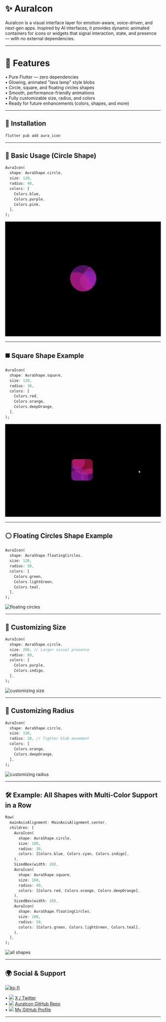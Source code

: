 
# ✨ AuraIcon

AuraIcon is a visual interface layer for emotion-aware, voice-driven, and next-gen apps. Inspired by AI interfaces, it provides dynamic animated containers for icons or widgets that signal interaction, state, and presence — with no external dependencies.

---
# 📌 Features

• Pure Flutter — zero dependencies  
• Glowing, animated "lava lamp" style blobs  
• Circle, square, and floating circles shapes  
• Smooth, performance-friendly animations  
• Fully customizable size, radius, and colors  
• Ready for future enhancements (colors, shapes, and more)  

---

## 🚀 Installation

```bash
flutter pub add aura_icon
````

---

## 🎯 Basic Usage (Circle Shape)

```dart
AuraIcon(
  shape: AuraShape.circle,
  size: 120,
  radius: 40,
  colors: [
    Colors.blue,
    Colors.purple,
    Colors.pink,
  ],
);
```

![Basic Circle](https://raw.githubusercontent.com/kutlwano-drew/aura_icon/main/assets/example1.gif)


---

## ◼️ Square Shape Example

```dart
AuraIcon(
  shape: AuraShape.square,
  size: 120,
  radius: 30,
  colors: [
    Colors.red,
    Colors.orange,
    Colors.deepOrange,
  ],
);
```

![Basic Square](https://raw.githubusercontent.com/kutlwano-drew/aura_icon/main/assets/example2.gif)


---

## ⚪ Floating Circles Shape Example

```dart
AuraIcon(
  shape: AuraShape.floatingCircles,
  size: 120,
  radius: 50,
  colors: [
    Colors.green,
    Colors.lightGreen,
    Colors.teal,
  ],
);
```

![floating circles](https://raw.githubusercontent.com/kutlwano-drew/aura_icon/main/assets/example3.gif)


---

## 🎨 Customizing Size

```dart
AuraIcon(
  shape: AuraShape.circle,
  size: 200, // Larger visual presence
  radius: 60,
  colors: [
    Colors.purple,
    Colors.indigo,
  ],
);
```

![customizing size](https://raw.githubusercontent.com/kutlwano-drew/aura_icon/main/assets/example4.gif)


---

## 🎨 Customizing Radius

```dart
AuraIcon(
  shape: AuraShape.circle,
  size: 150,
  radius: 20, // Tighter blob movement
  colors: [
    Colors.orange,
    Colors.deepOrange,
  ],
);
```

![customizing radius](https://raw.githubusercontent.com/kutlwano-drew/aura_icon/main/assets/example5.gif)


---

## 🛠 Example: All Shapes with Multi-Color Support in a Row

```dart
Row(
  mainAxisAlignment: MainAxisAlignment.center,
  children: [
    AuraIcon(
      shape: AuraShape.circle,
      size: 100,
      radius: 30,
      colors: [Colors.blue, Colors.cyan, Colors.indigo],
    ),
    SizedBox(width: 20),
    AuraIcon(
      shape: AuraShape.square,
      size: 100,
      radius: 40,
      colors: [Colors.red, Colors.orange, Colors.deepOrange],
    ),
    SizedBox(width: 20),
    AuraIcon(
      shape: AuraShape.floatingCircles,
      size: 100,
      radius: 50,
      colors: [Colors.green, Colors.lightGreen, Colors.teal],
    ),
  ],
);
```

![all shapes](https://raw.githubusercontent.com/kutlwano-drew/aura_icon/main/assets/example6.gif)


---

## 🌍 Social & Support

[![ko-fi](https://ko-fi.com/img/githubbutton_sm.svg)](https://ko-fi.com/K3K41IGAX3)

• <img src="https://upload.wikimedia.org/wikipedia/commons/5/53/X_logo_2023_original.svg" width="14"/>   [X / Twitter](https://x.com/kutlwano_drew)  
• <img src="https://github.githubassets.com/images/modules/logos_page/GitHub-Mark.png" width="14"/>   [AuraIcon GitHub Repo](https://github.com/kutlwano-drew/aura_icon)  
• <img src="https://github.githubassets.com/images/modules/logos_page/GitHub-Mark.png" width="14"/>   [My GitHub Profile](https://github.com/kutlwano-drew)  


---

